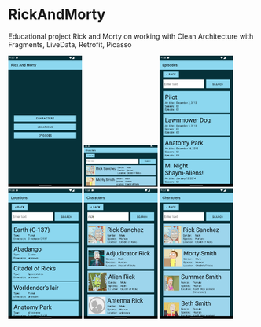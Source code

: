 # RickAndMorty
Educational project Rick and Morty on working with Clean Architecture with Fragments, LiveData, Retrofit, Picasso

<p float="left">
<img src="https://github.com/seregious/RickAndMorty/blob/master/screenshots/Screenshot_1655276269.png" width="150" />
<img src="https://github.com/seregious/RickAndMorty/blob/master/screenshots/Screenshot_1655276319.png" width="150" />
<img src="https://github.com/seregious/RickAndMorty/blob/master/screenshots/Screenshot_1655276306.png" width="150" />
<img src="https://github.com/seregious/RickAndMorty/blob/master/screenshots/Screenshot_1655276302.png" width="150" />
<img src="https://github.com/seregious/RickAndMorty/blob/master/screenshots/Screenshot_1655276296.png" width="150" />
<img src="https://github.com/seregious/RickAndMorty/blob/master/screenshots/Screenshot_1655276277.png" width="150" />
</p>
